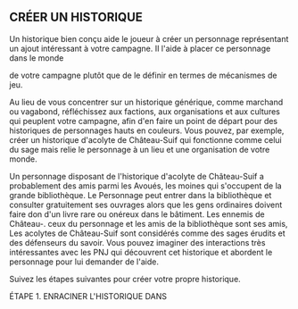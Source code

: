 ## CRÉER UN HISTORIQUE

Un historique bien conçu aide le joueur à créer un
personnage représentant un ajout intéressant à votre
campagne. II l'aide à placer ce personnage dans le monde

de votre campagne plutôt que de le définir en termes de
mécanismes de jeu.

Au lieu de vous concentrer sur un historique générique,
comme marchand ou vagabond, réfléchissez aux factions,
aux organisations et aux cultures qui peuplent votre
campagne, afin d'en faire un point de départ pour des
historiques de personnages hauts en couleurs. Vous pouvez,
par exemple, créer un historique d'acolyte de Château-Suif
qui fonctionne comme celui du sage mais relie le personnage
à un lieu et une organisation de votre monde.

Un personnage disposant de l'historique d'acolyte de
Château-Suif a probablement des amis parmi les Avoués,
les moines qui s'occupent de la grande bibliothèque. Le
Personnage peut entrer dans la bibliothèque et consulter
gratuitement ses ouvrages alors que les gens ordinaires
doivent faire don d'un livre rare ou onéreux
dans le bâtiment. Les ennemis de Château-.
ceux du personnage et les amis de la bibliothèque sont ses
amis, Les acolytes de Château-Suif sont considérés comme
des sages érudits et des défenseurs du savoir. Vous pouvez
imaginer des interactions très intéressantes avec les PNJ qui
découvrent cet historique et abordent le personnage pour lui
demander de l'aide.

Suivez les étapes suivantes pour créer votre propre
historique.

ÉTAPE 1. ENRACINER L'HISTORIQUE DANS